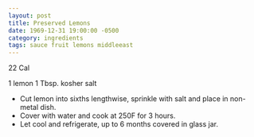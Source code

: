 ```yaml
---
layout: post
title: Preserved Lemons
date: 1969-12-31 19:00:00 -0500
category: ingredients
tags: sauce fruit lemons middleeast
---
```

22 Cal

1 lemon
1 Tbsp. kosher salt

* Cut lemon into sixths lengthwise, sprinkle with salt and place in non-metal dish.
* Cover with water and cook at 250F for 3 hours.
* Let cool and refrigerate, up to 6 months covered in glass jar.
